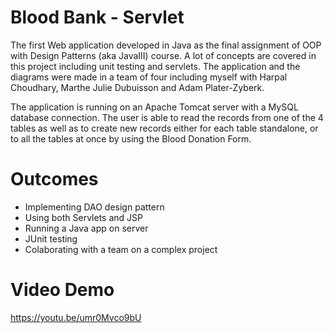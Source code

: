# Blood Bank - Servlet
The first Web application developed in Java as the final assignment of OOP with Design Patterns (aka JavaIII) course. A lot of concepts are covered in this project including unit testing and servlets. The application and the diagrams were made in a team of four including myself with Harpal Choudhary, Marthe Julie Dubuisson and Adam Plater-Zyberk. 

The application is running on an Apache Tomcat server with a MySQL database connection. The user is able to read the records from one of the 4 tables as well as to create new records either for each table standalone, or to all the tables at once by using the Blood Donation Form.

# Outcomes
- Implementing DAO design pattern
- Using both Servlets and JSP
- Running a Java app on server
- JUnit testing
- Colaborating with a team on a complex project

# Video Demo

https://youtu.be/umr0Mvco9bU
